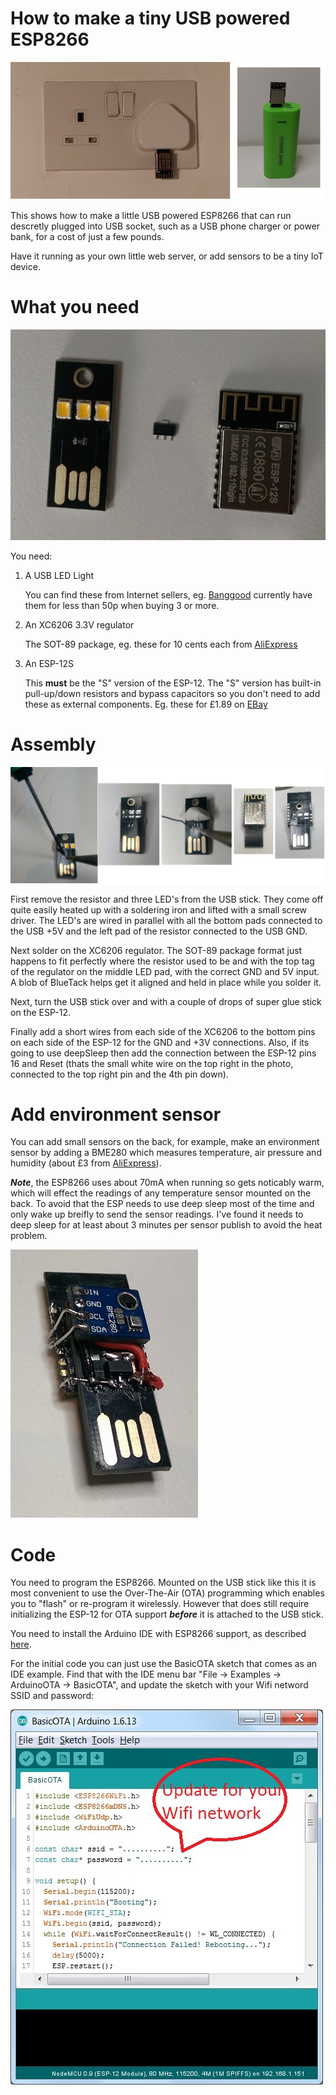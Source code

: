 # How to make a tiny USB powered ESP8266

![Alt text](/doc/Running1.jpg?raw=true "Tiny USB powered ESP-12S")

This shows how to make a little USB powered ESP8266 that can run descretly plugged into USB socket, such as a USB phone charger or power bank, for a cost of just a few pounds.

Have it running as your own little web server, or add sensors to be a tiny IoT device.  

# What you need

![Alt text](/doc/IMAG0607a.jpg?raw=true "Parts")

You need:

1. A USB LED Light

   You can find these from Internet sellers, eg. [Banggood](http://www.banggood.com/0_2W-WhiteWarm-White-Mini-USB-Mobile-Power-Camping-LED-Light-Lamp-p-969441.html) currently have them for less than 50p when buying 3 or more.

2. An XC6206 3.3V regulator

   The SOT-89 package, eg. these for 10 cents each from [AliExpress](https://www.aliexpress.com/item/20pcs-lot-XC6206P332PR-XC6206P332-XC6206-3-3V-SOT-89/32701818048.html)

3. An ESP-12S

   This **must** be the "S" version of the ESP-12. The "S" version has built-in pull-up/down resistors and bypass capacitors so you don't need to add these as external components. Eg. these for £1.89 on [EBay](http://www.ebay.co.uk/itm/New-ESP8266-ESP-12S-Serial-Wireless-WIFI-Transceiver-Sender-Receiver-LWIP-AP-STA-/291971729155)
  
# Assembly

![Alt text](/doc/Assembly.jpg?raw=true "Assembly")

First remove the resistor and three LED's from the USB stick. They come off quite easily heated up with a soldering iron and lifted with a small screw driver. The LED's are wired in parallel with all the bottom pads connected to the USB +5V and the left pad of the resistor connected to the USB GND.

Next solder on the XC6206 regulator. The SOT-89 package format just happens to fit perfectly where the resistor used to be and with the top tag of the regulator on the middle LED pad, with the correct GND and 5V input. A blob of BlueTack helps get it aligned and held in place while you solder it. 

Next, turn the USB stick over and with a couple of drops of super glue stick on the ESP-12.

Finally add a short wires from each side of the XC6206 to the bottom pins on each side of the ESP-12 for the GND and +3V connections. Also, if its going to use deepSleep then add the connection between the ESP-12 pins 16 and Reset (thats the small white wire on the top right in the photo, connected to the top right pin and the 4th pin down).  

# Add environment sensor

You can add small sensors on the back, for example, make an environment sensor by adding a BME280 which measures temperature, air pressure and humidity (about £3 from [AliExpress](https://www.aliexpress.com/item/BME280-Digital-Sensor-Temperature-Humidity-Barometric-Pressure-Sensor-New/32659765502.html)).

***Note***, the ESP8266 uses about 70mA when running so gets noticably warm, which will effect the readings of any temperature sensor mounted on the back. To avoid that the ESP needs to use deep sleep most of the time and only wake up breifly to send the sensor readings. I've found it needs to deep sleep for at least about 3 minutes per sensor publish to avoid the heat problem.   

![Alt text](/doc/BME280.jpg?raw=true "BME280")

# Code

You need to program the ESP8266. Mounted on the USB stick like this it is most convenient to use the Over-The-Air (OTA) programming which enables you to "flash" or re-program it wirelessly. However that does still require initializing the ESP-12 for OTA support ***before*** it is attached to the USB stick.

You need to install the Arduino IDE with ESP8266 support, as described [here](https://github.com/esp8266/Arduino#installing-with-boards-manager).

For the initial code you can just use the BasicOTA sketch that comes as an IDE example. Find that with the IDE menu bar "File -> Examples -> ArduinoOTA -> BasicOTA", and update the sketch with your Wifi netword SSID and password:

![Alt text](/doc/BasicOTA.jpg?raw=true "BasicOTA")
